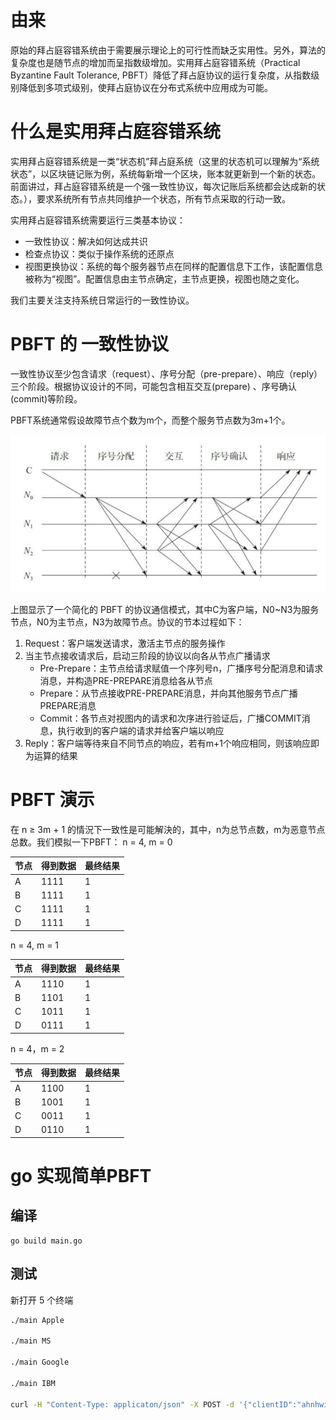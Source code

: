 # 由来

原始的拜占庭容错系统由于需要展示理论上的可行性而缺乏实用性。另外，算法的复杂度也是随节点的增加而呈指数级增加。实用拜占庭容错系统（Practical Byzantine Fault Tolerance, PBFT）降低了拜占庭协议的运行复杂度，从指数级别降低到多项式级别，使拜占庭协议在分布式系统中应用成为可能。

# 什么是实用拜占庭容错系统

实用拜占庭容错系统是一类“状态机”拜占庭系统（这里的状态机可以理解为“系统状态”，以区块链记账为例，系统每新增一个区块，账本就更新到一个新的状态。前面讲过，拜占庭容错系统是一个强一致性协议，每次记账后系统都会达成新的状态。），要求系统所有节点共同维护一个状态，所有节点采取的行动一致。

实用拜占庭容错系统需要运行三类基本协议：

* 一致性协议：解决如何达成共识
* 检查点协议：类似于操作系统的还原点
* 视图更换协议：系统的每个服务器节点在同样的配置信息下工作，该配置信息被称为“视图”。配置信息由主节点确定，主节点更换，视图也随之变化。

我们主要关注支持系统日常运行的一致性协议。

# PBFT 的 一致性协议

一致性协议至少包含请求（request）、序号分配（pre-prepare）、响应（reply）三个阶段。根据协议设计的不同，可能包含相互交互(prepare) 、序号确认(commit)等阶段。

PBFT系统通常假设故障节点个数为m个，而整个服务节点数为3m+1个。

![pbft流程图](./pbft流程图.png)

上图显示了一个简化的 PBFT 的协议通信模式，其中C为客户端，N0~N3为服务节点，N0为主节点，N3为故障节点。协议的节本过程如下：

1. Request：客户端发送请求，激活主节点的服务操作
2. 当主节点接收请求后，启动三阶段的协议以向各从节点广播请求
    * Pre-Prepare：主节点给请求赋值一个序列号n，广播序号分配消息和请求消息，并构造PRE-PREPARE消息给各从节点
    * Prepare：从节点接收PRE-PREPARE消息，并向其他服务节点广播PREPARE消息
    * Commit：各节点对视图内的请求和次序进行验证后，广播COMMIT消息，执行收到的客户端的请求并给客户端以响应
3. Reply：客户端等待来自不同节点的响应，若有m+1个响应相同，则该响应即为运算的结果

# PBFT 演示

在 n ≥ 3m + 1 的情況下一致性是可能解決的，其中，n为总节点数，m为恶意节点总数。我们模拟一下PBFT：
n = 4, m = 0

节点 | 得到数据 | 最终结果
----|----------|--------
A | 1111 | 1
B | 1111 | 1
C | 1111 | 1
D | 1111 | 1

n = 4, m = 1

节点 | 得到数据 | 最终结果
----|----------|---------
A | 1110 | 1
B | 1101 | 1
C | 1011 | 1
D | 0111 | 1

n = 4，m = 2


节点 | 得到数据 | 最终结果
-----|---------|--------
A | 1100 | 1
B |	1001 | 1
C |	0011 | 1
D |	0110 | 1

# go 实现简单PBFT

## 编译

```
go build main.go
```

## 测试

新打开 5 个终端

```sh
./main Apple

./main MS

./main Google

./main IBM

curl -H "Content-Type: applicaton/json" -X POST -d '{"clientID":"ahnhwi","operation":"GetMyName","timestamp":859381532}' http://localhost:1111/req
```
